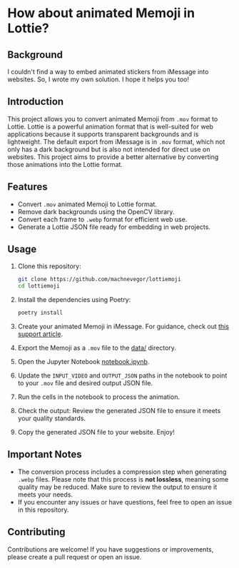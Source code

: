 # How about animated Memoji in Lottie?

## Background

I couldn't find a way to embed animated stickers from iMessage into websites.
So, I wrote my own solution. I hope it helps you too!

## Introduction

This project allows you to convert animated Memoji from `.mov` format to Lottie.
Lottie is a powerful animation format that is well-suited for web applications
because it supports transparent backgrounds and is lightweight. The default
export from iMessage is in `.mov` format, which not only has a dark background
but is also not intended for direct use on websites. This project aims to
provide a better alternative by converting those animations into the Lottie
format.

## Features

- Convert `.mov` animated Memoji to Lottie format.
- Remove dark backgrounds using the OpenCV library.
- Convert each frame to `.webp` format for efficient web use.
- Generate a Lottie JSON file ready for embedding in web projects.

## Usage

1. Clone this repository:
   ```bash
   git clone https://github.com/machnevegor/lottiemoji
   cd lottiemoji
   ```

2. Install the dependencies using Poetry:
   ```bash
   poetry install
   ```

3. Create your animated Memoji in iMessage. For guidance, check out
   [this support article](https://support.apple.com/en-us/111115).

4. Export the Memoji as a `.mov` file to the [data/](data) directory.

5. Open the Jupyter Notebook [notebook.ipynb](notebook.ipynb).

6. Update the `INPUT_VIDEO` and `OUTPUT_JSON` paths in the notebook to point to
   your `.mov` file and desired output JSON file.

7. Run the cells in the notebook to process the animation.

8. Check the output: Review the generated JSON file to ensure it meets your
   quality standards.

9. Copy the generated JSON file to your website. Enjoy!

## Important Notes

- The conversion process includes a compression step when generating `.webp`
  files. Please note that this process is **not lossless**, meaning some quality
  may be reduced. Make sure to review the output to ensure it meets your needs.
- If you encounter any issues or have questions, feel free to open an issue in
  this repository.

## Contributing

Contributions are welcome! If you have suggestions or improvements, please
create a pull request or open an issue.

